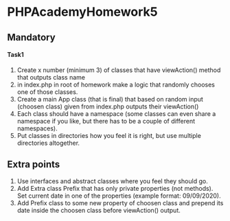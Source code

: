 <h1>PHPAcademyHomework5</h1>


<h2>Mandatory</h2>

<h4>Task1</h4>
<ol>
    <li>
        Create x number (minimum 3) of classes that have viewAction() method that outputs class name
    </li>
    <li>
        in index.php in root of homework make a logic that randomly chooses one of those classes.
    </li>
    <li>
        Create a main App class (that is final) that based on random input (choosen class) given from index.php outputs their viewAction()
    </li>
    <li>
        Each class should have a namespace (some classes can even share a namespace if you like, but there has to be a couple of different namespaces).
    </li>
    <li>
        Put classes in directories how you feel it is right, but use multiple directories altogether.
    </li>
</ol>

<h2>Extra points</h2>
<ol>
    <li>
        Use interfaces and abstract classes where you feel they should go.
    </li>
    <li>
        Add Extra class Prefix that has only private properties (not methods). Set current date in one of the properties (example format: 09/09/2020).
    </li>
    <li>
        Add Prefix class to some new property of choosen class and prepend its date inside the choosen class before viewAction() output.
    </li>
</ol>
